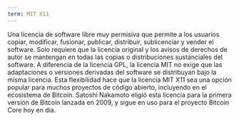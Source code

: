 ```yaml
---
term: MIT X11
---
```


Una licencia de software libre muy permisiva que permite a los usuarios copiar, modificar, fusionar, publicar, distribuir, sublicenciar y vender el software. Solo requiere que la licencia original y los avisos de derechos de autor se mantengan en todas las copias o distribuciones sustanciales del software. A diferencia de la licencia GPL, la licencia MIT no exige que las adaptaciones o versiones derivadas del software se distribuyan bajo la misma licencia. Esta flexibilidad hace que la licencia MIT X11 sea una opción popular para muchos proyectos de código abierto, incluyendo en el ecosistema de Bitcoin. Satoshi Nakamoto eligió esta licencia para la primera versión de Bitcoin lanzada en 2009, y sigue en uso para el proyecto Bitcoin Core hoy en día.